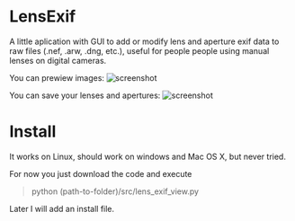 # LensExif
A little aplication with GUI to add or modify lens and aperture exif data to raw files (.nef, .arw, .dng, etc.), useful for people people using manual lenses on digital cameras.

You can prewiew images:
![screenshot](https://github.com/nlaq/LensExif/blob/main/screenshot1.png)


You can save your lenses and apertures:
![screenshot](https://github.com/nlaq/LensExif/blob/main/screenshot2.png)

# Install

It works on Linux, should work on windows and Mac OS X, but never tried.

For now you just download the code and execute 

> python (path-to-folder)/src/lens_exif_view.py

Later I will add an install file.

